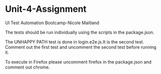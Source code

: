 # Unit-4-Assignment
UI Test Automation Bootcamp-Nicole Maitland

The tests should be run individually using the scripts in the package.json.

The UNHAPPY PATH test is done in login.e2e.js.It is the second test. Comment out the first test and uncomment the second test before running it.

To execute in Firefox please uncomment firefox in the package.json and comment out chrome.


